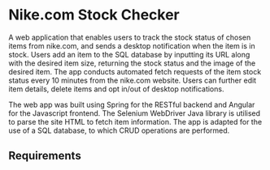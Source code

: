 # Nike.com Stock Checker

A web application that enables users to track the stock status of chosen items from nike.com, and sends a desktop notification when the item is in stock. Users add an item to the SQL database by inputting its URL along with the desired item size, returning the stock status and the image of the desired item. The app conducts automated fetch requests of the item stock status every 10 minutes from the nike.com website. Users can further edit item details, delete items and opt in/out of desktop notifications.

The web app was built using Spring for the RESTful backend and Angular for the Javascript frontend. The Selenium WebDriver Java library is utilised to parse the site HTML to fetch item information. The app is adapted for the use of a SQL database, to which CRUD operations are performed.

## Requirements
